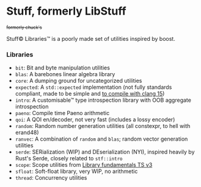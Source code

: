 # Stuff, formerly LibStuff

<sub><s>formerly chuck's</s></sub>

Stuff© Libraries™ is a poorly made set of utilities inspired by boost.

### Libraries

- `bit`: Bit and byte manipulation utilities
- `blas`: A barebones linear algebra library
- `core`: A dumping ground for uncategorized utilities
- `expected`: A `std::expected` implementation (not fully standards compliant, made to be simple
  and [to compile with clang 15](https://github.com/llvm/llvm-project/issues/45614))
- `intro`: A customisable™ type introspection library with OOB aggregate introspection
- `paeno`: Compile time Paeno arithmetic
- `qoi`: A QOI en/decoder, not very fast (includes a lossy encoder)
- `random`: Random number generation utilities (all constexpr, to hell with erand48)
- `ranvec`: A combination of `random` and `blas`; random vector generation utilities
- `serde`: SERialization (WIP) and DEserialization (NYI), inspired heavily by Rust's Serde, closely related to `stf::intro`
- `scope`: Scope utilities from
  [Library fundamentals TS v3](https://cplusplus.github.io/fundamentals-ts/v3.html#scopeguard.exit)
- `sfloat`: Soft-float library, very WIP, no arithmetic
- `thread`: Concurrency utilities
